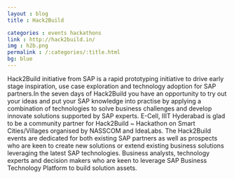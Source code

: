 ```yaml
---
layout : blog
title : Hack2Build

categories : events hackathons
link : http://hack2build.in/ 
img : h2b.png
permalink : /:categories/:title.html
bg: blue
---
```


 Hack2Build initiative from SAP is a rapid prototyping initiative to drive early stage inspiration, use case exploration and technology adoption for SAP partners.In the seven days of Hack2Build you have an opportunity to try out your ideas and put your SAP knowledge into practise by applying a combination of technologies to solve business challenges and develop innovate solutions supported by SAP experts.
E-Cell, IIIT Hyderabad is glad to be a community partner for Hack2Build ~ Hackathon on Smart Cities/Villages organised by NASSCOM and IdeaLabs.
The Hack2Build events are dedicated for both existing SAP partners as well as prospects who are keen to create new solutions or extend existing business solutions leveraging the latest SAP technologies. Business analysts, technology experts and decision makers who are keen to leverage SAP Business Technology Platform to build solution assets.